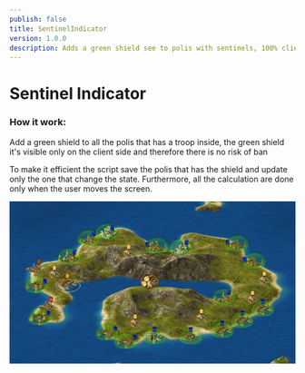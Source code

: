 ```yaml
---
publish: false
title: SentinelIndicator
version: 1.0.0
description: Adds a green shield see to polis with sentinels, 100% client side
---
```


# Sentinel Indicator

### How it work:

Add a green shield to all the polis that has a troop inside, the green shield it's visible only on the client side and therefore there is no risk of ban

To make it efficient the script save the polis that has the shield and update only the one that change the state. Furthermore, all the calculation are done only when the user moves the screen.

![Alt text](./images/sentinelindicator_island.png 'sentinel_island')
